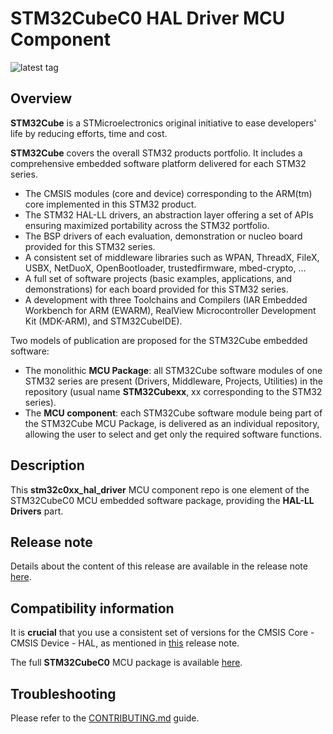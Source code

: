 # STM32CubeC0 HAL Driver MCU Component

![latest tag](https://img.shields.io/github/v/tag/STMicroelectronics/stm32c0xx_hal_driver.svg?color=brightgreen)

## Overview

**STM32Cube** is a STMicroelectronics original initiative to ease developers' life by reducing efforts, time and cost.

**STM32Cube** covers the overall STM32 products portfolio. It includes a comprehensive embedded software platform delivered for each STM32 series.
   * The CMSIS modules (core and device) corresponding to the ARM(tm) core implemented in this STM32 product.
   * The STM32 HAL-LL drivers, an abstraction layer offering a set of APIs ensuring maximized portability across the STM32 portfolio.
   * The BSP drivers of each evaluation, demonstration or nucleo board provided for this STM32 series.
   * A consistent set of middleware libraries such as WPAN, ThreadX, FileX, USBX, NetDuoX, OpenBootloader, trustedfirmware, mbed-crypto, ...
   * A full set of software projects (basic examples, applications, and demonstrations) for each board provided for this STM32 series.
   * A development with three Toolchains and Compilers (IAR Embedded Workbench for ARM (EWARM), RealView Microcontroller Development Kit (MDK-ARM), and STM32CubeIDE).

Two models of publication are proposed for the STM32Cube embedded software:
   * The monolithic **MCU Package**: all STM32Cube software modules of one STM32 series are present (Drivers, Middleware, Projects, Utilities) in the repository (usual name **STM32Cubexx**, xx corresponding to the STM32 series).
   * The **MCU component**: each STM32Cube software module being part of the STM32Cube MCU Package, is delivered as an individual repository, allowing the user to select and get only the required software functions.

## Description

This **stm32c0xx_hal_driver** MCU component repo is one element of the STM32CubeC0 MCU embedded software package, providing the **HAL-LL Drivers** part.

## Release note

Details about the content of this release are available in the release note [here](https://htmlpreview.github.io/?https://github.com/STMicroelectronics/stm32c0xx_hal_driver/blob/main/Release_Notes.html).

## Compatibility information

It is **crucial** that you use a consistent set of versions for the CMSIS Core - CMSIS Device - HAL, as mentioned in [this](https://htmlpreview.github.io/?https://github.com/STMicroelectronics/STM32CubeC0/blob/main/Release_Notes.html) release note.

The full **STM32CubeC0** MCU package is available [here](https://github.com/STMicroelectronics/STM32CubeC0).

## Troubleshooting

Please refer to the [CONTRIBUTING.md](CONTRIBUTING.md) guide.
